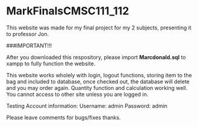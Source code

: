 # MarkFinalsCMSC111_112

This website was made for my final project for my 2 subjects, presenting it to professor Jon.

###IMPORTANT!!!

After you downloaded this respository, please import **Marcdonald.sql** to xampp to fully function the website. 

This website works wholely with login, logout functions, storing item to the bag and included to database, once checked out,
the database will delete and you may order again.
Quantity function and calculation working well.
You cannot access to other site unless you are logged in.

Testing Account information:
Username: admin
Password: admin

Please leave comments for bugs/fixes thanks.

